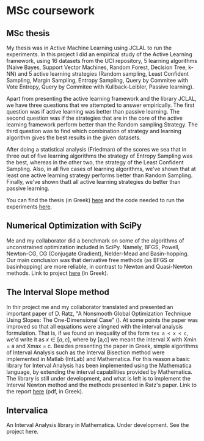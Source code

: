 # MSc coursework

## MSc thesis

My thesis was in Active Machine Learning using JCLAL to run the experiments. In this 
project I did an empirical study of the Active Learning framework, using 16 datasets from the
UCI repository, 5 learning algorithms (Naive Bayes, Support Vector Machines, Random Forest, Decision Tree,
k-NN) and 5 active learning strategies (Random sampling, Least Confident Sampling, Margin Sampling, Entropy Sampling, Query by Commitee with Vote Entropy,
Query by Commitee with Kullback-Leibler, Passive learning).

Apart from presenting the active learning framework and the library JCLAL, we have three questions that we attempted to answer empirically. The first question was if active learning was better than passive learning. The second question was if the strategies that are in the core of the active learning framework perform better than the Random sampling Strategy. The third question was to find which combination of strategy and learning algorithm gives the best results in the given datasets.

After doing a statistical analysis (Friedman) of the scores we sea that in three out of five learning algorithms the strategy of Entropy Sampling was the best, whereas in the other two, the strategy of the Least Confident Sampling. Also, in all five cases of learning algorithms, we've shown that at least one active learning strategy performs better than Random Sampling. Finally, we've shown thatt all active learning strategies do better than passive learning.

You can find the thesis (in Greek) [here](https://drive.google.com/open?id=1B5tJi_w1PEKgAVI8IJjTBpvtqOOt_rvU) and the code needed to run the experiments [here](https://bitbucket.org/milia/thesis-experiments/).

## Numerical Optimization with SciPy

Me and my collaborator did a benchmark on some of the algorithms of unconstrained optimization included in SciPy. Namely, BFGS, Powell, Newton-CG, CG (Conjugate Gradient), Nelder-Mead and Basin-hopping. Our main conclusion was that derivative free methods (as BFGS or basinhopping) are more reliable, in contrast to Newton and Quasi-Newton methods. Link to project [here](https://github.com/mlliarm/numerical-optimization) (in Greek).

## The Interval Slope method

In thir project me and my collaborator translated and presented an important paper of D. Ratz, "A Nonsmooth Global Optimization Technique Using Slopes: The One-Dimensional Case" (). At some points the paper was improved so that all equations were alingned with the interval analysis formulation. That is, if we found an inequality of the form ```tex a < x < c```, we'd write it as $x \in [a,c]$, where by [a,c] we meant the interval X with Xmin = a and Xmax = c. Besides presenting the paper in Greek, simple algorithms of Interval Analysis such as the Interval Bisection method were implemented in Matlab (IntLab) and Mathematica. For this reason a basic library for Interval Analysis has been implemented using the Mathematica language, by extending the interval capabilities provided by Mathematica. The library is still under development, and what is left is to implement the Interval Newton method and the methods presented in Ratz's paper. Link to the report [here](https://drive.google.com/open?id=0B4ai-gEVsMLleVRfdjU3ZExrR2s) (pdf, in Greek).

## Intervalica

An Interval Analysis library in Mathematica. Under development. See the project here.
